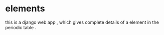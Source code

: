 # elements
this is a django web app , which gives complete details of a element in the periodic table .

